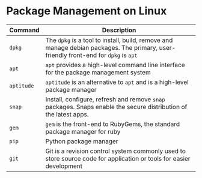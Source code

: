 

# Package Management on Linux  


| Command    | Description  
| ---------- | --------------------------------------------------------------------------------------------------------------------------------------------  
| `dpkg`     | The `dpkg` is a tool to install, build, remove and manage debian packages. The primary, user-friendly front-end for `dpkg` is `apt`
| `apt`      | `apt` provides a high-level command line interface for the package management system  
| `aptitude` | `aptitude` is an alternative to `apt` and is a high-level package manager  
| `snap`     | Install, configure, refresh and remove `snap` packages. Snaps enable the secure distribution of the latest apps.  
| `gem`      | `gem` is the front-end to RubyGems, the standard package manager for ruby  
| `pip`      | Python package manager  
| `git`      | Git is a revision control system commonly used to store source code for application or tools for easier development  
